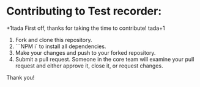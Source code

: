 # Contributing to Test recorder:
+1tada First off, thanks for taking the time to contribute! tada+1

1. Fork and clone this repository.
2. ```NPM i` to install all dependencies.
3. Make your changes and push to your forked repository.
4. Submit a pull request. Someone in the core team will examine your pull request and either approve it, close it, or request changes.

Thank you!
